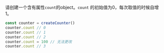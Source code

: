 请创建一个含有属性`count`的object。`count` 的初始值为0，每次取值的时候自增1。

```js
const counter = createCounter()
counter.count // 0
counter.count // 1
counter.count // 2
counter.count = 100 // 无法更改
counter.count // 3
```
